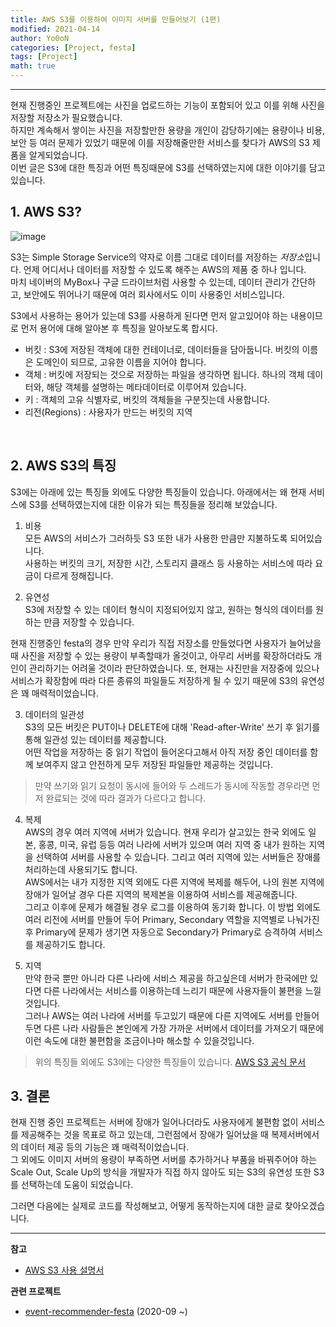 ```yaml
---
title: AWS S3를 이용하여 이미지 서버를 만들어보기 (1편)
modified: 2021-04-14
author: Yo0oN
categories: [Project, festa]
tags: [Project]
math: true
---
```


<hr>

현재 진행중인 프로젝트에는 사진을 업로드하는 기능이 포함되어 있고 이를 위해 사진을 저장할 저장소가 필요했습니다.<br>
하지만 계속해서 쌓이는 사진을 저장할만한 용량을 개인이 감당하기에는 용량이나 비용, 보안 등 여러 문제가 있었기 때문에 이를 저장해줄만한 서비스를 찾다가 AWS의 S3 제품을 알게되었습니다.<br>
이번 글은 S3에 대한 특징과 어떤 특징때문에 S3를 선택하였는지에 대한 이야기를 담고있습니다.



## 1. AWS S3?

![image](https://user-images.githubusercontent.com/53729311/114889838-6dfa8a00-9e45-11eb-9a23-a4c361ce000e.png)

S3는 Simple Storage Service의 약자로 이름 그대로 데이터를 저장하는 *저장소*입니다. 언제 어디서나 데이터를 저장할 수 있도록 해주는 AWS의 제품 중 하나 입니다.<br>
마치 네이버의 MyBox나 구글 드라이브처럼 사용할 수 있는데, 데이터 관리가 간단하고, 보안에도 뛰어나기 때문에 여러 회사에서도 이미 사용중인 서비스입니다.

S3에서 사용하는 용어가 있는데 S3를 사용하게 된다면 먼저 알고있어야 하는 내용이므로 먼저 용어에 대해 알아본 후 특징을 알아보도록 합시다.<br>
- 버킷 : S3에 저장된 객체에 대한 컨테이너로, 데이터들을 담아둡니다. 버킷의 이름은 도메인이 되므로, 고유한 이름을 지어야 합니다.
- 객체 : 버킷에 저장되는 것으로 저장하는 파일을 생각하면 됩니다. 하나의 객체 데이터와, 해당 객체를 설명하는 메타데이터로 이루어져 있습니다.
- 키 : 객체의 고유 식별자로, 버킷의 객체들을 구분짓는데 사용합니다.
- 리전(Regions) : 사용자가 만드는 버킷의 지역

<br>

## 2. AWS S3의 특징

S3에는 아래에 있는 특징들 외에도 다양한 특징들이 있습니다. 아래에서는 왜 현재 서비스에 S3를 선택하였는지에 대한 이유가 되는 특징들을 정리해 보았습니다.

1. 비용<br>
모든 AWS의 서비스가 그러하듯 S3 또한 내가 사용한 만큼만 지불하도록 되어있습니다.<br>
사용하는 버킷의 크기, 저장한 시간, 스토리지 클래스 등 사용하는 서비스에 따라 요금이 다르게 정해집니다.<br>


2. 유연성<br>
S3에 저장할 수 있는 데이터 형식이 지정되어있지 않고, 원하는 형식의 데이터를 원하는 만큼 저장할 수 있습니다.

현재 진행중인 festa의 경우 만약 우리가 직접 저장소를 만들었다면 사용자가 늘어났을 때 사진을 저장할 수 있는 용량이 부족할때가 올것이고, 아무리 서버를 확장하더라도 개인이 관리하기는 어려울 것이라 판단하였습니다. 또, 현재는 사진만을 저장중에 있으나 서비스가 확장함에 따라 다른 종류의 파일들도 저장하게 될 수 있기 때문에 S3의 유연성은 꽤 매력적이었습니다.<br>


3. 데이터의 일관성<br>
S3의 모든 버킷은 PUT이나 DELETE에 대해 'Read-after-Write' 쓰기 후 읽기를 통해 일관성 있는 데이터를 제공합니다.<br>
어떤 작업을 저장하는 중 읽기 작업이 들어온다고해서 아직 저장 중인 데이터를 함께 보여주지 않고 안전하게 모두 저장된 파일들만 제공하는 것입니다.<br> 
> 만약 쓰기와 읽기 요청이 동시에 들어와 두 스레드가 동시에 작동할 경우라면 먼저 완료되는 것에 따라 결과가 다르다고 합니다.<br>


4. 복제<br>
AWS의 경우 여러 지역에 서버가 있습니다. 현재 우리가 살고있는 한국 외에도 일본, 홍콩, 미국, 유럽 등등 여러 나라에 서버가 있으며 여러 지역 중 내가 원하는 지역을 선택하여 서버를 사용할 수 있습니다. 그리고 여러 지역에 있는 서버들은 장애를 처리하는데 사용되기도 합니다.<br>
AWS에서는 내가 지정한 지역 외에도 다른 지역에 복제를 해두어, 나의 원본 지역에 장애가 일어날 경우 다른 지역의 복제본을 이용하여 서비스를 제공해줍니다.<br>
그리고 이후에 문제가 해결될 경우 로그를 이용하여 동기화 합니다.
이 방법 외에도 여러 리전에 서버를 만들어 두어 Primary, Secondary 역할을 지역별로 나눠가진 후 Primary에 문제가 생기면 자동으로 Secondary가 Primary로 승격하여 서비스를 제공하기도 합니다.<br>


5. 지역<br>
만약 한국 뿐만 아니라 다른 나라에 서비스 제공을 하고싶은데 서버가 한국에만 있다면 다른 나라에서는 서비스를 이용하는데 느리기 때문에 사용자들이 불편을 느낄것입니다.<br>
그러나 AWS는 여러 나라에 서버를 두고있기 때문에 다른 지역에도 서버를 만들어두면 다른 나라 사람들은 본인에게 가장 가까운 서버에서 데이터를 가져오기 때문에 이런 속도에 대한 불편함을 조금이나마 해소할 수 있을것입니다.<br>

> 위의 특징들 외에도 S3에는 다양한 특징들이 있습니다. [AWS S3 공식 문서](https://docs.aws.amazon.com/ko_kr/AmazonS3/latest/userguide/Welcome.html)


## 3. 결론

현재 진행 중인 프로젝트는 서버에 장애가 일어나더라도 사용자에게 불편함 없이 서비스를 제공해주는 것을 목표로 하고 있는데, 그런점에서 장애가 일어났을 때 복제서버에서의 데이터 제공 등의 기능은 꽤 매력적이었습니다.<br>
그 외에도 이미지 서버의 용량이 부족하면 서버를 추가하거나 부품을 바꿔주어야 하는 Scale Out, Scale Up의 방식을 개발자가 직접 하지 않아도 되는 S3의 유연성 또한 S3를 선택하는데 도움이 되었습니다.

그러면 다음에는 실제로 코드를 작성해보고, 어떻게 동작하는지에 대한 글로 찾아오겠습니다.

<hr>

**참고**
- [AWS S3 사용 설명서](https://docs.aws.amazon.com/ko_kr/AmazonS3/latest/userguide/Welcome.html)

**관련 프로젝트**
- [event-recommender-festa](https://github.com/f-lab-edu/event-recommender-festa) (2020-09 ~)
